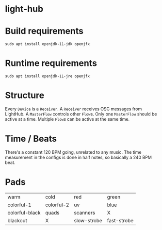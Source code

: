 # light-hub

# Build requirements
```
sudo apt install openjdk-11-jdk openjfx
```

# Runtime requirements
```
sudo apt install openjdk-11-jre openjfx
```

# Structure

Every `Device` is a `Receiver`. A `Receiver` receives OSC messages from LightHub.
A `MasterFlow` controls other `Flow`s. Only one `MasterFlow` should be active at a time. Multiple `Flow`s can be active at the same time.

# Time / Beats

There's a constant 120 BPM going, unrelated to any music. The time measurement in the configs
is done in half notes, so basically a 240 BPM beat.

# Pads

|                   |           |               |               |
|---                |---        |---            |---            |
|warm               |cold       |red            |green          |
|colorful-1         |colorful-2 |uv             |blue           |
|colorful-black     |quads      |scanners       |X              |
|blackout           |X          |slow-strobe    |fast-strobe    |